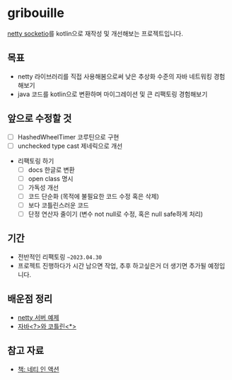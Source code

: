 # gribouille

[netty socketio](https://github.com/mrniko/netty-socketio)를 kotlin으로 재작성 및 개선해보는 프로젝트입니다.

## 목표

- netty 라이브러리를 직접 사용해봄으로써 낮은 추상화 수준의 자바 네트워킹 경험해보기
- java 코드를 kotlin으로 변환하며 마이그레이션 및 큰 리팩토링 경험해보기

## 앞으로 수정할 것

- [ ] HashedWheelTimer 코루틴으로 구현
- [ ] unchecked type cast 제네릭으로 개선
- 리팩토링 하기
  - [ ] docs 한글로 변환
  - [ ] open class 명시
  - [ ] 가독성 개선
  - [ ] 코드 단순화 (목적에 불필요한 코드 수정 혹은 삭제)
  - [ ] 보다 코틀린스러운 코드
  - [ ] 단정 연산자 줄이기 (변수 not null로 수정, 혹은 null safe하게 처리)

## 기간

- 전반적인 리팩토링 `~2023.04.30`
- 프로젝트 진행하다가 시간 남으면 작업, 추후 하고싶은거 더 생기면 추가될 예정입니다.

## 배운점 정리

- [netty 서버 예제](https://github.com/rlaisqls/TIL/blob/main/%EA%B0%9C%EB%B0%9C/netty/netty%E2%80%85server%E2%80%85%EC%98%88%EC%A0%9C.md)
- [자바<?>와 코틀린<*>](https://github.com/rlaisqls/TIL/blob/main/%EC%96%B8%EC%96%B4%E2%80%85Language/%EC%9E%90%EB%B0%94%3C%EF%BC%9F%3E%EC%99%80%E2%80%85%EC%BD%94%ED%8B%80%EB%A6%B0%3C*%3E.md)

## 참고 자료

- [책: 네티 인 액션](http://www.yes24.com/Product/Goods/25662949)
